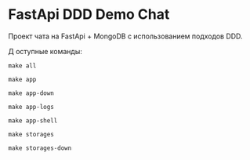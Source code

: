 
# FastApi DDD Demo Chat

Проект чата на FastApi + MongoDB с использованием подходов DDD.

Д   оступные команды:

`make all`

`make app`

`make app-down`

`make app-logs`

`make app-shell`

`make storages`

`make storages-down`
